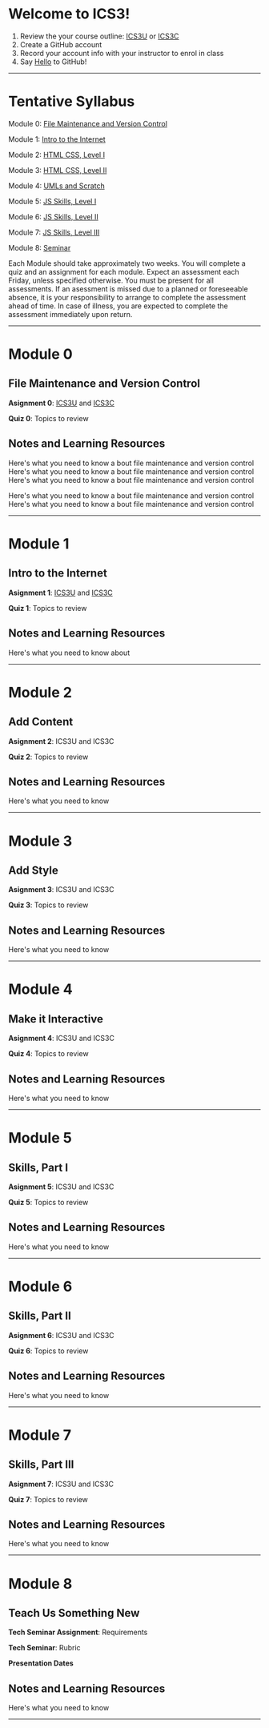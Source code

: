 # Welcome to ICS3!

1. Review the your course outline: [ICS3U](https://github.com/ICS4U-ICS4C/2018-Fall-ICS4/blob/master/ICS3U%20Course%20Outline.docx) or [ICS3C](https://github.com/ICS4U-ICS4C/2018-Fall-ICS4/blob/master/ICS3C%20Course%20Outline.docx)
2. Create a GitHub account
3. Record your account info with your instructor to enrol in class
4. Say [Hello](https://guides.github.com/activities/hello-world/) to GitHub!

---

# Tentative Syllabus

Module 0: [File Maintenance and Version Control](#module-0)

Module 1: [Intro to the Internet](#module-1)

Module 2: [HTML CSS, Level I](#module-2)
   
Module 3: [HTML CSS, Level II](#module-3)

Module 4: [UMLs and Scratch](#module-4)

Module 5: [JS Skills, Level I](#module-5)

Module 6: [JS Skills, Level II](#module-6)

Module 7: [JS Skills, Level III](#module-7)

Module 8: [Seminar](#module-8)

Each Module should take approximately two weeks. You will complete a quiz and an assignment for each module. Expect an assessment each Friday, unless specified otherwise. You must be present for all assessments. If an asessment is missed due to a planned or foreseeable absence, it is your responsibility to arrange to complete the assessment ahead of time. In case of illness, you are expected to complete the assessment immediately upon return.

---

# Module 0
## File Maintenance and Version Control

**Asignment 0**: [ICS3U](https://classroom.github.com/a/aBauRsn4) and [ICS3C](https://classroom.github.com/a/aBauRsn4)

**Quiz 0**: Topics to review

## Notes and Learning Resources

Here's what you need to know a
bout file maintenance and version control
Here's what you need to know a
bout file maintenance and version control
Here's what you need to know a
bout file maintenance and version control

Here's what you need to know a
bout file maintenance and version control
Here's what you need to know a
bout file maintenance and version control

---

# Module 1
## Intro to the Internet

**Asignment 1**: [ICS3U](https://classroom.github.com/a/YhECfunA) and [ICS3C](https://classroom.github.com/a/49WX1EYN)

**Quiz 1**: Topics to review

## Notes and Learning Resources
Here's what you need to know about

---

# Module 2
## Add Content

**Asignment 2**: ICS3U and ICS3C

**Quiz 2**: Topics to review

## Notes and Learning Resources

Here's what you need to know 

---

# Module 3
## Add Style

**Asignment 3**: ICS3U and ICS3C

**Quiz 3**: Topics to review

## Notes and Learning Resources

Here's what you need to know 

---

# Module 4
## Make it Interactive

**Asignment 4**: ICS3U and ICS3C

**Quiz 4**: Topics to review

## Notes and Learning Resources

Here's what you need to know 

---

# Module 5
## Skills, Part I

**Asignment 5**: ICS3U and ICS3C

**Quiz 5**: Topics to review

## Notes and Learning Resources

Here's what you need to know 

---

# Module 6
## Skills, Part II

**Asignment 6**: ICS3U and ICS3C

**Quiz 6**: Topics to review

## Notes and Learning Resources

Here's what you need to know 

---

# Module 7
## Skills, Part III

**Asignment 7**: ICS3U and ICS3C

**Quiz 7**: Topics to review

## Notes and Learning Resources

Here's what you need to know 

--- 

# Module 8
## Teach Us Something New

**Tech Seminar Assignment**: Requirements

**Tech Seminar**: Rubric

**Presentation Dates**

## Notes and Learning Resources

Here's what you need to know 

---
